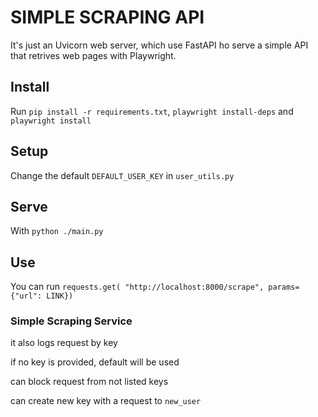 # SIMPLE SCRAPING API

It's just an Uvicorn web server, which use FastAPI ho serve a simple API that retrives web pages with Playwright.

## Install

Run `pip install -r requirements.txt`, `playwright install-deps` and `playwright install`

## Setup

Change the default `DEFAULT_USER_KEY` in `user_utils.py`

## Serve

With `python ./main.py`

## Use 

You can run `requests.get( "http://localhost:8000/scrape", params={"url": LINK})`

### Simple Scraping Service

it also logs request by key

if no key is provided, default will be used

can block request from not listed keys

can create new key with a request to `new_user`
